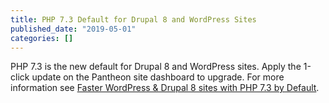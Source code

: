 ```yaml
---
title: PHP 7.3 Default for Drupal 8 and WordPress Sites
published_date: "2019-05-01"
categories: []
---
```

PHP 7.3 is the new default for Drupal 8 and WordPress sites. Apply the 1-click update on the Pantheon site dashboard to upgrade. For more information see [Faster WordPress & Drupal 8 sites with PHP 7.3 by Default](https://pantheon.io/blog/faster-wordpress-drupal-8-sites-php-73-default).
